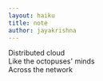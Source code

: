 ```yaml
---
layout: haiku
title: note
author: jayakrishna
---
```


Distributed cloud<br>
Like the octopuses' minds<br>
Across the network<br>